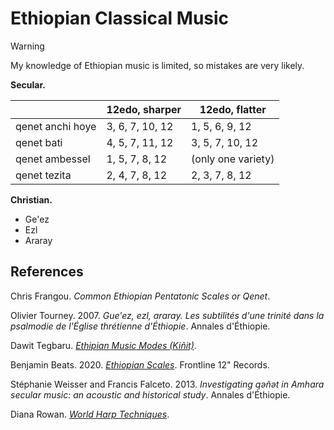 # Ethiopian Classical Music

> [!warning]
> My knowledge of Ethiopian music is limited, so mistakes are very likely.

**Secular.**

|       |12edo, sharper|12edo, flatter|
|-------|--------------|--------------|
|qenet anchi hoye | 3, 6, 7, 10, 12 | 1, 5, 6, 9, 12 |
|qenet bati | 4, 5, 7, 11, 12 | 3, 5, 7, 10, 12 |
|qenet ambessel | 1, 5, 7, 8, 12 | (only one variety) |
|qenet tezita | 2, 4, 7, 8, 12 | 2, 3, 7, 8, 12 |

**Christian.**
- Ge'ez
- Ezl
- Araray

## References
Chris Frangou. *Common Ethiopian Pentatonic Scales or Qenet*.

Olivier Tourney. 2007. *Gue'ez, ezl, araray. Les subtilités d'une trinité dans la psalmodie de l'Église thrétienne d'Éthiopie*. Annales d'Éthiopie.

Dawit Tegbaru. *[Ethipian Music Modes (Kiñit)](https://web.archive.org/web/20240724142957/https://music-of-ethiopia.pubpub.org/pub/v1v1u0fy/release/2)*.

Benjamin Beats. 2020. *[Ethiopian Scales](https://web.archive.org/web/20211205191021/https://www.scribd.com/document/502988787/FL12-Ethiopian-Scales)*. Frontline 12" Records.

Stéphanie Weisser and Francis Falceto. 2013. *Investigating qәñәt in Amhara secular music: an acoustic and historical study*. Annales d'Éthiopie.

Diana Rowan. *[World Harp Techniques](https://web.archive.org/web/20240528225711/https://www.dianarowan.com/world-harp-techniques-chapter-3a#section-1657753007447)*.